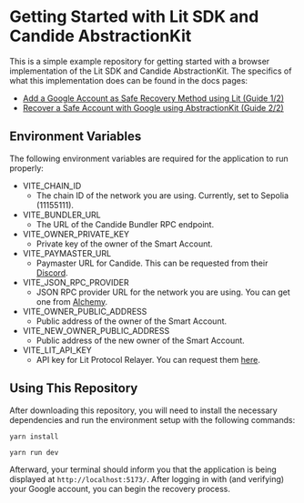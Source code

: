 # Getting Started with Lit SDK and Candide AbstractionKit

This is a simple example repository for getting started with a browser implementation of the Lit SDK and Candide AbstractionKit. The specifics of what this implementation does can be found in the docs pages:
- [Add a Google Account as Safe Recovery Method using Lit (Guide 1/2)](https://hackmd.io/TeFu2k56SgG4HCQQFZOqig)
- [Recover a Safe Account with Google using AbstractionKit (Guide 2/2)](https://hackmd.io/@sednaoui/BJiTAzG5C)

## Environment Variables

The following environment variables are required for the application to run properly:

- VITE_CHAIN_ID
    - The chain ID of the network you are using. Currently, set to Sepolia (11155111).
- VITE_BUNDLER_URL
    - The URL of the Candide Bundler RPC endpoint.
- VITE_OWNER_PRIVATE_KEY
    - Private key of the owner of the Smart Account.
- VITE_PAYMASTER_URL
    - Paymaster URL for Candide. This can be requested from their [Discord](https://discord.com/invite/AePAhztPJz).
- VITE_JSON_RPC_PROVIDER
    - JSON RPC provider URL for the network you are using. You can get one from [Alchemy](https://www.alchemy.com/).
- VITE_OWNER_PUBLIC_ADDRESS
    - Public address of the owner of the Smart Account.
- VITE_NEW_OWNER_PUBLIC_ADDRESS
    - Public address of the new owner of the Smart Account.
- VITE_LIT_API_KEY
    - API key for Lit Protocol Relayer. You can request them [here](https://docs.google.com/forms/d/e/1FAIpQLSeVraHsp1evK_9j-8LpUBiEJWFn4G5VKjOWBmHFjxFRJZJdrg/viewform).

## Using This Repository

After downloading this repository, you will need to install the necessary dependencies and run the environment setup with the following commands:

```
yarn install
```
```
yarn run dev
```

Afterward, your terminal should inform you that the application is being displayed at `http://localhost:5173/`. After logging in with (and verifying) your Google account, you can begin the recovery process.



